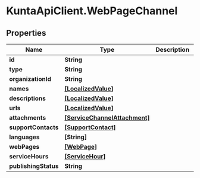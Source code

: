 # KuntaApiClient.WebPageChannel

## Properties
Name | Type | Description | Notes
------------ | ------------- | ------------- | -------------
**id** | **String** |  | [optional] 
**type** | **String** |  | [optional] 
**organizationId** | **String** |  | [optional] 
**names** | [**[LocalizedValue]**](LocalizedValue.md) |  | [optional] 
**descriptions** | [**[LocalizedValue]**](LocalizedValue.md) |  | [optional] 
**urls** | [**[LocalizedValue]**](LocalizedValue.md) |  | [optional] 
**attachments** | [**[ServiceChannelAttachment]**](ServiceChannelAttachment.md) |  | [optional] 
**supportContacts** | [**[SupportContact]**](SupportContact.md) |  | [optional] 
**languages** | **[String]** |  | [optional] 
**webPages** | [**[WebPage]**](WebPage.md) |  | [optional] 
**serviceHours** | [**[ServiceHour]**](ServiceHour.md) |  | [optional] 
**publishingStatus** | **String** |  | [optional] 


